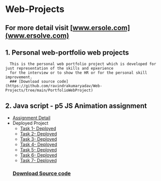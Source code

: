 # Web-Projects 
## For more detail visit [www.ersole.com](www.ersolve.com)
## 1. Personal web-portfolio web projects
      This is the personal web portfolio project which is developed for just representation of the skills and epxerience
      for the interview or to show the HR or for the personal skill improvement.
      ### [Download source code](https://github.com/ravindrakumaryadav/Web-Projects/tree/main/PortfolioWebProject)

## 2. Java script - p5 JS Animation assignment
  - [Assignment Detail](https://drive.google.com/file/d/1u_7O3oMdeau5oRLdS5V17ocYzih8VwBg/view?usp=sharing)
  - Deployed Project
      - [Task 1- Deployed](https://ravindrakumaryadav.github.io/Web-Projects/p5Js%20Task/Solution%201/Solution1_files/)
      - [Task 2- Deployed](https://ravindrakumaryadav.github.io/Web-Projects/p5Js%20Task/Solution%202/)
      - [Task 3- Deployed](https://ravindrakumaryadav.github.io/Web-Projects/p5Js%20Task/Solution%203/)
      - [Task 4- Deployed](https://ravindrakumaryadav.github.io/Web-Projects/p5Js%20Task/solution%204/)
      - [Task 5- Deployed](https://ravindrakumaryadav.github.io/Web-Projects/p5Js%20Task/Solution%205/)
      - [Task 6- Deployed](https://ravindrakumaryadav.github.io/Web-Projects/p5Js%20Task/Solution%206/)
      - [Task 7- Deployed](https://ravindrakumaryadav.github.io/Web-Projects/p5Js%20Task/Solution%207/)
    ### [Download Source code](https://github.com/ravindrakumaryadav/Web-Projects/tree/main/p5Js%20Task)
